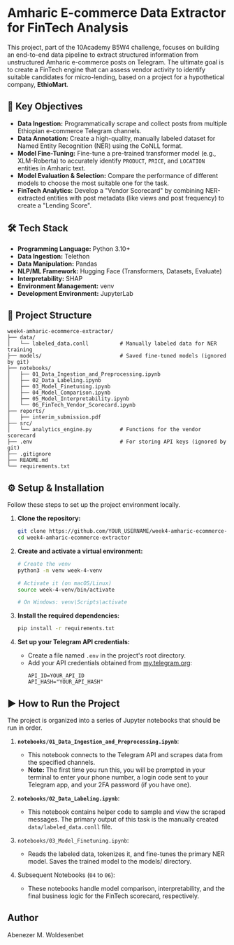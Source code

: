 # Amharic E-commerce Data Extractor for FinTech Analysis

This project, part of the 10Academy B5W4 challenge, focuses on building an end-to-end data pipeline to extract structured information from unstructured Amharic e-commerce posts on Telegram. The ultimate goal is to create a FinTech engine that can assess vendor activity to identify suitable candidates for micro-lending, based on a project for a hypothetical company, **EthioMart**.

## 🚀 Key Objectives

-   **Data Ingestion:** Programmatically scrape and collect posts from multiple Ethiopian e-commerce Telegram channels.
-   **Data Annotation:** Create a high-quality, manually labeled dataset for Named Entity Recognition (NER) using the CoNLL format.
-   **Model Fine-Tuning:** Fine-tune a pre-trained transformer model (e.g., XLM-Roberta) to accurately identify `PRODUCT`, `PRICE`, and `LOCATION` entities in Amharic text.
-   **Model Evaluation & Selection:** Compare the performance of different models to choose the most suitable one for the task.
-   **FinTech Analytics:** Develop a "Vendor Scorecard" by combining NER-extracted entities with post metadata (like views and post frequency) to create a "Lending Score".

## 🛠️ Tech Stack

-   **Programming Language:** Python 3.10+
-   **Data Ingestion:** Telethon
-   **Data Manipulation:** Pandas
-   **NLP/ML Framework:** Hugging Face (Transformers, Datasets, Evaluate)
-   **Interpretability:** SHAP
-   **Environment Management:** venv
-   **Development Environment:** JupyterLab

## 📂 Project Structure

```
week4-amharic-ecommerce-extractor/
├── data/
│   └── labeled_data.conll          # Manually labeled data for NER training
├── models/                         # Saved fine-tuned models (ignored by git)
├── notebooks/
│   ├── 01_Data_Ingestion_and_Preprocessing.ipynb
│   ├── 02_Data_Labeling.ipynb
│   ├── 03_Model_Finetuning.ipynb
│   ├── 04_Model_Comparison.ipynb
│   ├── 05_Model_Interpretability.ipynb
│   └── 06_FinTech_Vendor_Scorecard.ipynb
├── reports/
│   ├── interim_submission.pdf
├── src/
│   └── analytics_engine.py         # Functions for the vendor scorecard
├── .env                            # For storing API keys (ignored by git)
├── .gitignore
├── README.md
└── requirements.txt
```

## ⚙️ Setup & Installation

Follow these steps to set up the project environment locally.

1.  **Clone the repository:**
    ```bash
    git clone https://github.com/YOUR_USERNAME/week4-amharic-ecommerce-extractor.git
    cd week4-amharic-ecommerce-extractor
    ```

2.  **Create and activate a virtual environment:**
    ```bash
    # Create the venv
    python3 -m venv week-4-venv

    # Activate it (on macOS/Linux)
    source week-4-venv/bin/activate
    
    # On Windows: venv\Scripts\activate
    ```

3.  **Install the required dependencies:**
    ```bash
    pip install -r requirements.txt
    ```

4.  **Set up your Telegram API credentials:**
    *   Create a file named `.env` in the project's root directory.
    *   Add your API credentials obtained from [my.telegram.org](https://my.telegram.org):
        ```
        API_ID=YOUR_API_ID
        API_HASH="YOUR_API_HASH"
        ```

## ▶️ How to Run the Project

The project is organized into a series of Jupyter notebooks that should be run in order.

1.  **`notebooks/01_Data_Ingestion_and_Preprocessing.ipynb`**:
    *   This notebook connects to the Telegram API and scrapes data from the specified channels.
    *   **Note:** The first time you run this, you will be prompted in your terminal to enter your phone number, a login code sent to your Telegram app, and your 2FA password (if you have one).

2.  **`notebooks/02_Data_Labeling.ipynb`**:
    *   This notebook contains helper code to sample and view the scraped messages. The primary output of this task is the manually created `data/labeled_data.conll` file.
      
3.  `notebooks/03_Model_Finetuning.ipynb`:
    *   Reads the labeled data, tokenizes it, and fine-tunes the primary NER model. Saves the trained model to the models/ directory.

4.  Subsequent Notebooks (`04` to `06`):
    *   These notebooks handle model comparison, interpretability, and the final business logic for the FinTech scorecard, respectively.


## Author
Abenezer M. Woldesenbet
